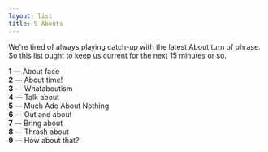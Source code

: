 ```yaml
---
layout: list
title: 9 Abouts
---
```


We're tired of always playing catch-up with the latest About turn of phrase.
So this list ought to keep us current for the next 15 minutes or so.

**1** &mdash; About face  
**2** &mdash; About time!  
**3** &mdash; Whataboutism    
**4** &mdash; Talk about  
**5** &mdash; Much Ado About Nothing  
**6** &mdash; Out and about  
**7** &mdash; Bring about  
**8** &mdash; Thrash about  
**9** &mdash; How about that?  
